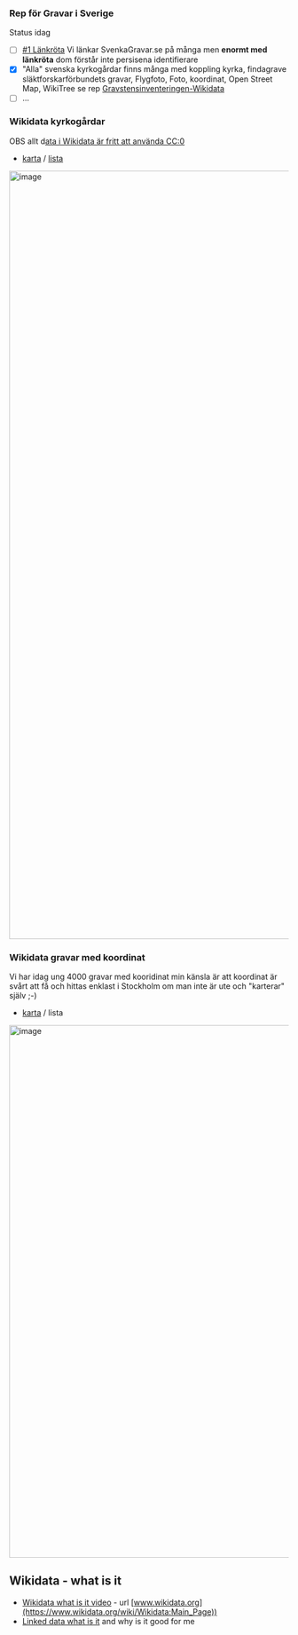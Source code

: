 ### Rep för Gravar i Sverige

Status idag
* [ ] [#1 Länkröta](https://github.com/salgo60/GravarSverige/issues/1) Vi länkar SvenkaGravar.se på många men **enormt med länkröta** dom förstår inte persisena identifierare
* [X] "Alla" svenska kyrkogårdar finns många med koppling kyrka, findagrave släktforskarförbundets gravar, Flygfoto, Foto, koordinat, Open Street Map, WikiTree se rep [Gravstensinventeringen-Wikidata](https://github.com/salgo60/Gravstensinventeringen-Wikidata)
* [ ] ...

### Wikidata kyrkogårdar

OBS allt d[ata i Wikidata är fritt att använda CC:0](https://www.wikidata.org/wiki/Wikidata:Licensing)

* [karta](https://w.wiki/6kdW) / [lista](https://w.wiki/6kd4)
<img width="1385" alt="image" src="https://github.com/salgo60/GravarSverige/assets/14206509/771bf257-d22c-462d-bf89-ca86d9aaf077">

### Wikidata gravar med koordinat
Vi har idag ung 4000 gravar med kooridinat min känsla är att koordinat är svårt att få och hittas enklast i Stockholm om man inte är ute och "karterar" själv ;-)

* [karta](https://w.wiki/6kd9) / lista 


<img width="960" alt="image" src="https://github.com/salgo60/GravarSverige/assets/14206509/47c67948-8707-4d69-90bf-b78362aa01c5">

## Wikidata - what is it
* [Wikidata what is it video](https://www.youtube.com/watch?v=m_9_23jXPoE) - url [www.wikidata.org](https://www.wikidata.org/wiki/Wikidata:Main_Page))
* [Linked data what is it](https://vimeo.com/36752317) and why is it good for me
